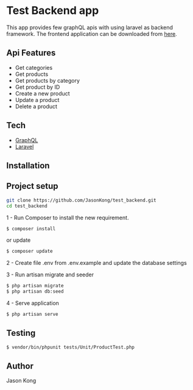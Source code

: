 # Test Backend app
This app provides few graphQL apis with using laravel as backend framework.
The frontend application can be downloaded from [here].

## Api Features

- Get categories
- Get products
- Get products by category
- Get product by ID
- Create a new product
- Update a product
- Delete a product

## Tech

- [GraphQL] 
- [Laravel] 

## Installation

## Project setup
```bash
git clone https://github.com/JasonKong/test_backend.git
cd test_backend
```

1 - Run Composer to install the new requirement.

```sh
$ composer install
```
or update
```sh
$ composer update
```
2 - Create file .env from .env.example and update the database settings

3 - Run artisan migrate and seeder
```sh
$ php artisan migrate
$ php artisan db:seed
```

4 - Serve application
```sh
$ php artisan serve
```
## Testing

```sh
$ vendor/bin/phpunit tests/Unit/ProductTest.php 
```


## Author

Jason Kong

   [GraphQL]: <https://graphql.org/learn/>
   [Laravel]: <https://laravel.com/>
   [here]:<https://github.com/JasonKong/test_frontend.git>
